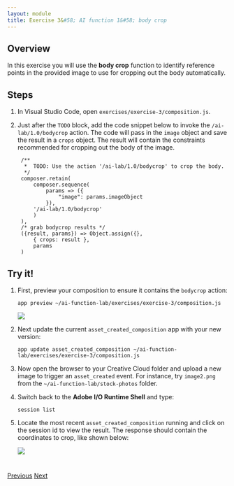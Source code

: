 ```yaml
---
layout: module
title: Exercise 3&#58; AI function 1&#58; body crop
---
```


<!--
# Exercise 3&#58; AI function: body crop
-->

## Overview
In this exercise you will use the **body crop** function to identify reference points in the provided image to use for cropping out the body automatically.

## Steps
1. In Visual Studio Code, open `exercises/exercise-3/composition.js`.
2. Just after the `TODO` block, add the code snippet below to invoke the `/ai-lab/1.0/bodycrop` action. The code will pass in the `image` object and save the result in a `crops` object. The result will contain the constraints recommended for cropping out the body of the image.

        /**
         *  TODO: Use the action '/ai-lab/1.0/bodycrop' to crop the body.
         */
        composer.retain(
            composer.sequence(
                params => ({
                    "image": params.imageObject
                }),
            '/ai-lab/1.0/bodycrop'
            )
        ),
        /* grab bodycrop results */
        ({result, params}) => Object.assign({},
            { crops: result },
            params
        )

## Try it!
1. First, preview your composition to ensure it contains the `bodycrop` action:

       app preview ~/ai-function-lab/exercises/exercise-3/composition.js

    ![](images/exercise3-flow.png)

2. Next update the current `asset_created_composition` app with your new version:

       app update asset_created_composition ~/ai-function-lab/exercises/exercise-3/composition.js

3. Now open the browser to your Creative Cloud folder and upload a new image to trigger an `asset_created` event. For instance, try `image2.png` from the `~/ai-function-lab/stock-photos` folder.

4. Switch back to the **Adobe I/O Runtime Shell** and type:

       session list

5. Locate the most recent `asset_created_composition` running and click on the session id to view the result. The response should contain the coordinates to crop, like shown below:

    ![](images/bodycrop-result.png)


<div class="row" style="margin-top:40px;">
<div class="col-sm-12">
<a href="module6.html" class="btn btn-default"><i class="glyphicon glyphicon-chevron-left"></i> Previous</a>
<a href="module8.html" class="btn btn-default pull-right">Next <i class="glyphicon
glyphicon-chevron-right"></i></a>
</div>
</div>
